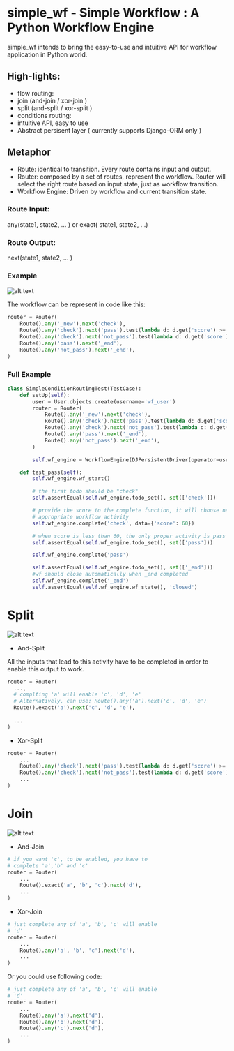 simple_wf - Simple Workflow : A Python Workflow Engine 
======================================================

simple_wf intends to bring the easy-to-use and intuitive API for workflow application in Python world.

High-lights:
------------

+ flow routing:
 + join (and-join / xor-join )
 + split (and-split / xor-split ) 
+ conditions routing:
+ intuitive API, easy to use
+ Abstract persisent layer ( currently supports Django-ORM only )


Metaphor
--------
+ Route: identical to transition. Every route contains input and output.
+ Router: composed by a set of routes, represent the workflow.
  Router will select the right route based on input state, just as workflow transition.
+ Workflow Engine: Driven by workflow and current transition state.

### Route Input:
 any(state1, state2, ... ) or exact( state1, state2, ...)
### Route Output:
 next(state1, state2, ... )

### Example 

![alt text](https://docs.google.com/drawings/pub?id=1kQf4gLW6HDnLJ10RwopnG5xJHeJ2QE8--3cwVNG49sw&w=960&h=720 "Conditional Rounting")

The workflow can be represent in code like this:

```python
router = Router(
    Route().any('_new').next('check'),
    Route().any('check').next('pass').test(lambda d: d.get('score') >= 60),
    Route().any('check').next('not_pass').test(lambda d: d.get('score') < 60),
    Route().any('pass').next('_end'),
    Route().any('not_pass').next('_end'),
)
```

### Full Example

```python
class SimpleConditionRoutingTest(TestCase):
    def setUp(self):
        user = User.objects.create(username='wf_user')
        router = Router(
            Route().any('_new').next('check'),
            Route().any('check').next('pass').test(lambda d: d.get('score') >= 60),
            Route().any('check').next('not_pass').test(lambda d: d.get('score') < 60),
            Route().any('pass').next('_end'),
            Route().any('not_pass').next('_end'),
        )

        self.wf_engine = WorkflowEngine(DJPersistentDriver(operator=user), router)

    def test_pass(self):
        self.wf_engine.wf_start()

        # the first todo should be "check"
        self.assertEqual(self.wf_engine.todo_set(), set(['check']))

        # provide the score to the complete function, it will choose next
        # appropriate workflow activity
        self.wf_engine.complete('check', data={'score': 60})

        # when score is less than 60, the only proper activity is pass
        self.assertEqual(self.wf_engine.todo_set(), set(['pass']))

        self.wf_engine.complete('pass')

        self.assertEqual(self.wf_engine.todo_set(), set(['_end']))
        #wf should close automatically when _end completed
        self.wf_engine.complete('_end')
        self.assertEqual(self.wf_engine.wf_state(), 'closed')

```

Split
=====

![alt text](https://raw.github.com/tly1980/simple_wf/develop/charts/split.png "Split")

+ And-Split

All the inputs that lead to this activity have to be completed in order to enable this output to work.
```python
router = Router(
  ...,
  # complting 'a' will enable 'c', 'd', 'e'
  # Alternatively, can use: Route().any('a').next('c', 'd', 'e') 
  Route().exact('a').next('c', 'd', 'e'),
  
  ...
)
```


+ Xor-Split


```python
router = Router(
    ...
    Route().any('check').next('pass').test(lambda d: d.get('score') >= 60),
    Route().any('check').next('not_pass').test(lambda d: d.get('score') < 60),
    ...
)
```

Join
====

![alt text](https://raw.github.com/tly1980/simple_wf/develop/charts/join.png "Join")

+ And-Join

```python
# if you want 'c', to be enabled, you have to 
# complete 'a','b' and 'c'
router = Router(
    ...
    Route().exact('a', 'b', 'c').next('d'),
    ...
)
```

+ Xor-Join

```python
# just complete any of 'a', 'b', 'c' will enable
# 'd'
router = Router(
    ...
    Route().any('a', 'b', 'c').next('d'),
    ...
)
```

Or you could use following code:

```python
# just complete any of 'a', 'b', 'c' will enable
# 'd'
router = Router(
    ...
    Route().any('a').next('d'),
    Route().any('b').next('d'),
    Route().any('c').next('d'),
    ...
)
```
